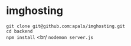 # imghosting

`git clone git@github.com:apals/imghosting.git` <br/>
`cd backend` <br/>
`npm install` <br/
`nodemon server.js`
